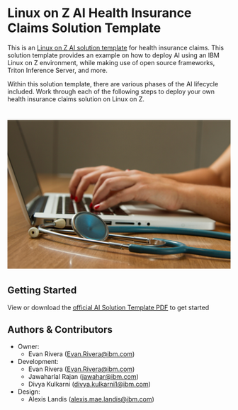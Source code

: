 # Linux on Z AI Health Insurance Claims Solution Template
This is an [Linux on Z AI solution template](https://ambitus.github.io/aionz-solution-templates/) for health insurance claims. This solution template provides an example on how to deploy AI using an IBM Linux on Z environment, while making use of open source frameworks, Triton Inference Server, and more.

Within this solution template, there are various phases of the AI lifecycle included. Work through each of the following steps to deploy your own health insurance claims solution on Linux on Z.
# ![alt text](./imgs/national-cancer-institute-NFvdKIhxYlU-unsplash.jpg)

## Getting Started
View or download the [official AI Solution Template PDF](https://github.com/ambitus/aionz-st-health-insurance-claims-tis/blob/main/ai_solution_template_health_insurance_claims_tis.pdf) to get started

## Authors & Contributors
- Owner:
    - Evan Rivera (Evan.Rivera@ibm.com)
- Development:
    - Evan Rivera (Evan.Rivera@ibm.com)
    - Jawaharlal Rajan (jawahar@ibm.com)
    - Divya Kulkarni (divya.kulkarni1@ibm.com)
- Design:
    - Alexis Landis (alexis.mae.landis@ibm.com)